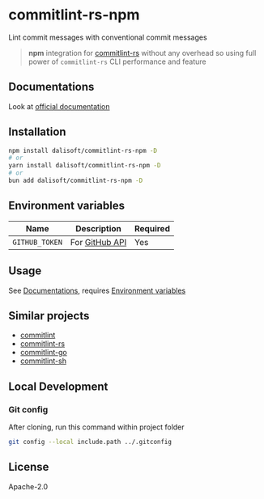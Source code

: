 # commitlint-rs-npm

Lint commit messages with conventional commit messages

> **npm** integration for [commitlint-rs](https://github.com/KeisukeYamashita/commitlint-rs) without any overhead so using full power of `commitlint-rs` CLI performance and feature

## Documentations

Look at [official documentation](https://keisukeyamashita.github.io/commitlint-rs)

## Installation

```sh
npm install dalisoft/commitlint-rs-npm -D
# or
yarn install dalisoft/commitlint-rs-npm -D
# or
bun add dalisoft/commitlint-rs-npm -D
```

## Environment variables

| Name           | Description                                                                                     | Required |
| -------------- | ----------------------------------------------------------------------------------------------- | -------- |
| `GITHUB_TOKEN` | For [GitHub API](https://docs.github.com/rest/overview/resources-in-the-rest-api#rate-limiting) | Yes      |

## Usage

See [Documentations](#documentations), requires [Environment variables](#environment-variables)

## Similar projects

- [commitlint](https://commitlint.js.org)
- [commitlint-rs](https://github.com/KeisukeYamashita/commitlint-rs)
- [commitlint-go](https://github.com/conventionalcommit/commitlint)
- [commitlint-sh](https://github.com/dalisoft/commitlint-sh)

## Local Development

### Git config

After cloning, run this command within project folder

```sh
git config --local include.path ../.gitconfig
```

## License

Apache-2.0
